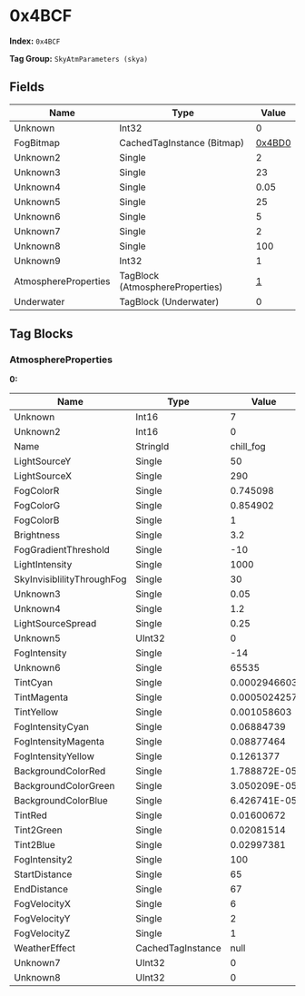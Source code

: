 # 0x4BCF

**Index:** ```0x4BCF```

**Tag Group:** ```SkyAtmParameters (skya)```

## Fields

Name	| Type	| Value
---	|---	|---	|
Unknown	|Int32	|0
FogBitmap	|CachedTagInstance (Bitmap)	|[0x4BD0](../Bitmap/4BD0.md)
Unknown2	|Single	|2
Unknown3	|Single	|23
Unknown4	|Single	|0.05
Unknown5	|Single	|25
Unknown6	|Single	|5
Unknown7	|Single	|2
Unknown8	|Single	|100
Unknown9	|Int32	|1
AtmosphereProperties	|TagBlock (AtmosphereProperties)	|[1](#atmosphereproperties)
Underwater	|TagBlock (Underwater)	|0


## Tag Blocks

### AtmosphereProperties

**0:**

Name	| Type	| Value
---	|---	|---	|
Unknown	|Int16	|7
Unknown2	|Int16	|0
Name	|StringId	|chill_fog
LightSourceY	|Single	|50
LightSourceX	|Single	|290
FogColorR	|Single	|0.745098
FogColorG	|Single	|0.854902
FogColorB	|Single	|1
Brightness	|Single	|3.2
FogGradientThreshold	|Single	|-10
LightIntensity	|Single	|1000
SkyInvisiblilityThroughFog	|Single	|30
Unknown3	|Single	|0.05
Unknown4	|Single	|1.2
LightSourceSpread	|Single	|0.25
Unknown5	|UInt32	|0
FogIntensity	|Single	|-14
Unknown6	|Single	|65535
TintCyan	|Single	|0.0002946603
TintMagenta	|Single	|0.0005024257
TintYellow	|Single	|0.001058603
FogIntensityCyan	|Single	|0.06884739
FogIntensityMagenta	|Single	|0.08877464
FogIntensityYellow	|Single	|0.1261377
BackgroundColorRed	|Single	|1.788872E-05
BackgroundColorGreen	|Single	|3.050209E-05
BackgroundColorBlue	|Single	|6.426741E-05
TintRed	|Single	|0.01600672
Tint2Green	|Single	|0.02081514
Tint2Blue	|Single	|0.02997381
FogIntensity2	|Single	|100
StartDistance	|Single	|65
EndDistance	|Single	|67
FogVelocityX	|Single	|6
FogVelocityY	|Single	|2
FogVelocityZ	|Single	|1
WeatherEffect	|CachedTagInstance	|null
Unknown7	|UInt32	|0
Unknown8	|UInt32	|0


